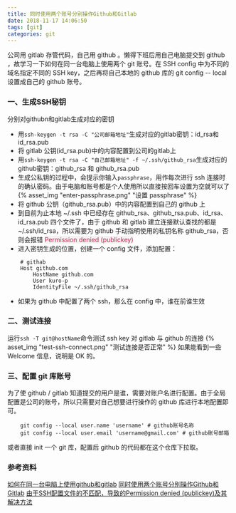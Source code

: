 ```yaml
---
title: 同时使用两个账号分别操作Github和Gitlab
date: 2018-11-17 14:06:50
tags: [git]
categories: git
---
```

公司用 gitlab 存管代码，自己用 github 。懒得下班后用自己电脑提交到 github ，故学习一下如何在同一台电脑上使用两个 git 账号。在 SSH config 中为不同的域名指定不同的 SSH key，之后再将自己本地的 github 库的 git config -- local 设置成自己的 github 账号。
<!--more-->
### 一、生成SSH秘钥
分别对githubn和gitlab生成对应的密钥
* 用`ssh-keygen -t rsa -C "公司邮箱地址"`生成对应的gitlab密钥：id_rsa和id_rsa.pub
* 将 gitlab 公钥(id_rsa.pub)中的内容配置到公司的gitlab上
* 用`ssh-keygen -t rsa -C "自己邮箱地址" -f ~/.ssh/github_rsa`生成对应的github密钥：github_rsa 和 github_rsa.pub
* 生成公私钥的过程中，会提示你输入`passphrase`，用作每次进行 ssh 连接时的确认密码。由于电脑和账号都是个人使用所以直接按回车设置为空就可以了
{% asset_img "enter-passphrase.png" "设置 passphrase" %}
* 将 github 公钥（github_rsa.pub）中的内容配置到自己的 github 上
* 到目前为止本地 ~/.ssh 中已经存在 github_rsa、github_rsa.pub、id_rsa、id_rsa.pub 四个文件了，由于 github 和 gitlab 建立连接默认查找的都是~/.ssh/id_rsa，所以需要为 github 手动指明使用的私钥名称 github_rsa，否则会报错 <span style="color: #c7254e; background: #f2f2f2"> Permission denied (publickey) </span>
* 进入密钥生成的位置，创建一个 config 文件，添加配置：
````
    # githab
    Host github.com
        HostName github.com
        User kuro-p
        IdentityFile ~/.ssh/github_rsa
````
* 如果为 github 中配置了两个 ssh，那么在 config 中，谁在前谁生效
### 二、测试连接
运行`ssh -T git@hostName`命令测试 ssh key 对 gitlab 与 github 的连接
{% asset_img "test-ssh-connect.png" "测试连接是否正常" %}
如果能看到一些 Welcome 信息，说明是 OK 的。
### 三、配置 git 库账号
为了使 github / gitlab 知道提交的用户是谁，需要对账户名进行配置。由于全局配置是公司的账号，所以只需要对自己想要进行操作的 github 库进行本地配置即可。
````
    git config --local user.name 'username' # github账号名称
    git config --local user.email 'username@gmail.com' # github账号邮箱
````
或者直接 init 一个 git 库，配置后 github 的代码都在这个仓库下拉取。

### 参考资料
[如何在同一台电脑上使用github和gitlab](https://segmentfault.com/a/1190000014626841?utm_source=channel-hottest)
[同时使用两个账号分别操作Github和Gitlab](https://blog.csdn.net/mycafe_/article/details/79231599)
[由于SSH配置文件的不匹配，导致的Permission denied (publickey)及其解决方法](http://www.cnblogs.com/lpdi/p/6816380.html)